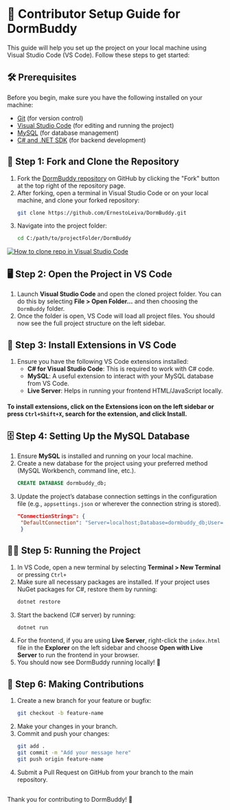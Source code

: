 # 🤝 Contributor Setup Guide for DormBuddy

This guide will help you set up the project on your local machine using Visual Studio Code (VS Code). Follow these steps to get started:

## 🛠️ Prerequisites
Before you begin, make sure you have the following installed on your machine:
- [Git](https://git-scm.com/) (for version control)
- [Visual Studio Code](https://code.visualstudio.com/) (for editing and running the project)
- [MySQL](https://www.mysql.com/) (for database management)
- [C# and .NET SDK](https://dotnet.microsoft.com/download) (for backend development)

## 🍴 Step 1: Fork and Clone the Repository

1. Fork the [DormBuddy repository](https://github.com/ErnestoLeiva/DormBuddy.git) on GitHub by clicking the "Fork" button at the top right of the repository page.
2. After forking, open a terminal in Visual Studio Code or on your local machine, and clone your forked repository:
   ```bash
   git clone https://github.com/ErnestoLeiva/DormBuddy.git
3. Navigate into the project folder:
   ```bash
   cd C:/path/to/projectFolder/DormBuddy
[![How to clone repo in Visual Studio Code](https://img.youtube.com/vi/Qn-C4zrXCCQ.jpg)](https://www.youtube.com/watch?v=Qn-C4zrXCCQ)

## 🖥️ Step 2: Open the Project in VS Code
1. Launch **Visual Studio Code** and open the cloned project folder. You can do this by selecting **File > Open Folder...** and then choosing the <code>DormBuddy</code> folder.
2. Once the folder is open, VS Code will load all project files. You should now see the full project structure on the left sidebar.

## 🔧 Step 3: Install Extensions in VS Code
1. Ensure you have the following VS Code extensions installed:
   - **C# for Visual Studio Code**: This is required to work with C# code.
   - **MySQL**: A useful extension to interact with your MySQL database from VS Code.
   - **Live Server**: Helps in running your frontend HTML/JavaScript locally.
#### To install extensions, click on the Extensions icon on the left sidebar or press <code>Ctrl+Shift+X</code>, search for the extension, and click Install.

## 🗄️ Step 4: Setting Up the MySQL Database
1. Ensure **MySQL** is installed and running on your local machine.
2. Create a new database for the project using your preferred method (MySQL Workbench, command line, etc.).
   ```sql
   CREATE DATABASE dormbuddy_db;
3. Update the project’s database connection settings in the configuration file (e.g., <code>appsettings.json</code> or wherever the connection string is stored).
   ```json
   "ConnectionStrings": {
    "DefaultConnection": "Server=localhost;Database=dormbuddy_db;User=root;Password=yourpassword;"
    }

## 🏃‍♂️ Step 5: Running the Project
1. In VS Code, open a new terminal by selecting **Terminal > New Terminal** or pressing <code>Ctrl+</code>
2. Make sure all necessary packages are installed. If your project uses NuGet packages for C#, restore them by running:
   ```bash
   dotnet restore
3. Start the backend (C# server) by running:
   ```bash
   dotnet run
4. For the frontend, if you are using **Live Server**, right-click the <code>index.html</code> file in the **Explorer** on the left sidebar and choose **Open with Live Server** to run the frontend in your browser.
5. You should now see DormBuddy running locally! 🎉

## 🤝 Step 6: Making Contributions
1. Create a new branch for your feature or bugfix:
   ```bash
   git checkout -b feature-name
2. Make your changes in your branch.
3. Commit and push your changes:
   ```bash
   git add .
   git commit -m "Add your message here"
   git push origin feature-name
4. Submit a Pull Request on GitHub from your branch to the main repository.
##
Thank you for contributing to DormBuddy! 🎉
